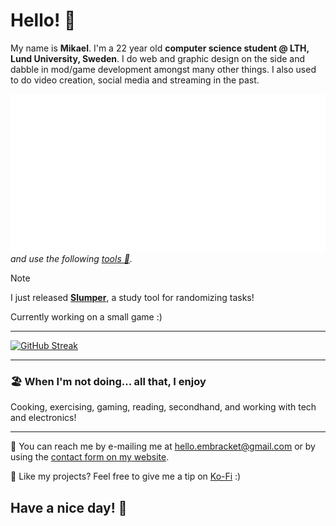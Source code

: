 # Hello! 👋

My name is **Mikael**. I'm a 22 year old **computer science student @ LTH, Lund University, Sweden**. I do web and graphic design on the side and dabble in mod/game development amongst many other things. I also used to do video creation, social media and streaming in the past.

[![](https://raw.githubusercontent.com/mikael-ros/profile-card/main/profile-card.svg)](https://github.com/mikael-ros/profile-card)
_and use the following [tools 🧰](tools.md)._

> [!NOTE]
> I just released [**Slumper**](https://www.github.com/mikael-ros/slumper), a study tool for randomizing tasks!

Currently working on a small game :)

---

[![GitHub Streak](https://streak-stats.demolab.com?user=mikael-ros&theme=dark&hide_border=true&border_radius=16&date_format=j%2Fn%5B%2FY%5D&card_width=550&background=45%2C131314%2C7484EBBE&fire=F74E61&ring=D44353&currStreakLabel=C23D4C&dates=D2D1D7)](https://git.io/streak-stats)

---

### 🏖️ When I'm not doing... all that, I enjoy
Cooking, exercising, gaming, reading, secondhand, and working with tech and electronics!

--- 
👋 You can reach me by e-mailing me at [hello.embracket@gmail.com](mailto:hello.embracket@gmail.com) or by using the [contact form on my website](https://embracket.com/contact/).

💸 Like my projects? Feel free to give me a tip on [Ko-Fi](https://www.ko-fi.com/embracket) :)

## Have a nice day! 🙏
